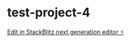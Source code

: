 # test-project-4

[Edit in StackBlitz next generation editor ⚡️](https://stackblitz.com/~/github.com/Martin-koder1/test-project-4)